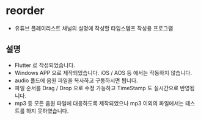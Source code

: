 # reorder
- 유튜브 플레이리스트 채널의 설명에 작성할 타임스템프 작성용 프로그램

## 설명
- Flutter 로 작성되었습니다.
- Windows APP 으로 제작되었습니다. iOS / AOS 등 에서는 작동하지 않습니다.
- audio 폴드에 음원 파일을 복사하고 구동하시면 됩니다.
- 파일 순서를 Drag / Drop 으로 수정 가능하고 TimeStamp 도 실시간으로 반영됩니다.
- mp3 등 모든 음원 파일에 대응하도록 제작되었으나 mp3 이외의 파일에서는 테스트를 하지 못하였습니다.
